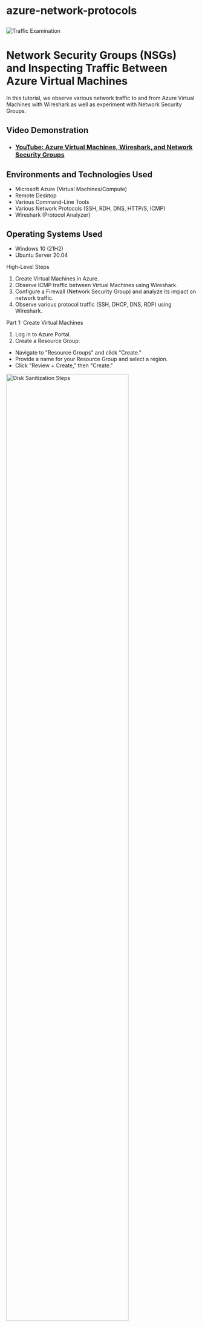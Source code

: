   # azure-network-protocols<p align="center">
<img src="https://i.imgur.com/Ua7udoS.png" alt="Traffic Examination"/>
</p>

<h1>Network Security Groups (NSGs) and Inspecting Traffic Between Azure Virtual Machines</h1>
In this tutorial, we observe various network traffic to and from Azure Virtual Machines with Wireshark as well as experiment with Network Security Groups. <br />


<h2>Video Demonstration</h2>

- ### [YouTube: Azure Virtual Machines, Wireshark, and Network Security Groups](https://www.youtube.com)

<h2>Environments and Technologies Used</h2>

- Microsoft Azure (Virtual Machines/Compute)
- Remote Desktop
- Various Command-Line Tools
- Various Network Protocols (SSH, RDH, DNS, HTTP/S, ICMP)
- Wireshark (Protocol Analyzer)

<h2>Operating Systems Used </h2>

- Windows 10 (21H2)
- Ubuntu Server 20.04

High-Level Steps
1. Create Virtual Machines in Azure.
2. Observe ICMP traffic between Virtual Machines using Wireshark.
3. Configure a Firewall (Network Security Group) and analyze its impact on network traffic.
4. Observe various protocol traffic (SSH, DHCP, DNS, RDP) using Wireshark.

Part 1: Create Virtual Machines
1. Log in to Azure Portal.
2. Create a Resource Group:
 - Navigate to "Resource Groups" and click "Create."
 - Provide a name for your Resource Group and select a region.
 - Click "Review + Create," then "Create."
<img src="https://i.imgur.com/80dflGm.png" height="80%" width="80%" alt="Disk Sanitization Steps"/>

3. Create a Windows 10 Virtual Machine:
 - Navigate to "Virtual Machines" and click "Create."
 - Select the Resource Group you just created.
 - Configure the Virtual Machine:
  - OS: Windows 10
  - Create username and password
  - Head to the Networking section, then create a new virtual network titled "Lab2-vnet"
- Complete the setup and deploy the VM.
<img src="https://i.imgur.com/OcB5To7.png" height="80%" width="80%" alt="Disk Sanitization Steps"/>

<img src="https://i.imgur.com/xZ3RWZ7.png" height="80%" width="80%" alt="Disk Sanitization Steps"/>
<img src="https://i.imgur.com/jw68F2j.png" height="80%" width="80%" alt="Disk Sanitization Steps"/>

<img src="https://i.imgur.com/cG7egU6.png" height="80%" width="80%" alt="Disk Sanitization Steps"/>

Create a Linux (Ubuntu) Virtual Machine:
 - Navigate to "Virtual Machines" and click "Create."
 - Select the same Resource Group and Virtual Network used for the Windows 10 VM.
 - Configure the Virtual Machine:
  - OS: Ubuntu Server 24.04
  - Authentication: Username/Password.
 - Ensure both VMs are in the same Virtual Network and Subnet as the Windows 10 VM.
 - Complete the setup and deploy the VM.
<img src="https://i.imgur.com/d2xLa96.png" height="80%" width="80%" alt="Disk Sanitization Steps"/>

<img src="https://i.imgur.com/ZrMQmr6.png" height="80%" width="80%" alt="Disk Sanitization Steps"/>
<img src="https://i.imgur.com/dBLiQZR.png" height="80%" width="80%" alt="Disk Sanitization Steps"/>

<img src="https://i.imgur.com/juYmQgB.png" height="80%" width="80%" alt="Disk Sanitization Steps"/>

Part 2: Observe ICMP Traffic
1. Use Microsoft Remote Desktop to connect to your Windows 10 Virtual Machine (if on Mac, install the client first).
2. Install Wireshark on the Windows 10 VM:
 - Download and install Wireshark from https://www.wireshark.org/.
3. Open Wireshark and start a packet capture.
4. Filter for ICMP traffic in Wireshark.
5. Retrieve the private IP address of the Ubuntu VM and attempt to ping it from the Windows 10 VM:
 - Open Command Prompt or PowerShell and run: ping <Ubuntu VM Private IP>.
 - Observe the ping requests and replies in Wireshark.
6. From the Windows 10 VM, ping a public website (e.g., www.google.com) and observe the ICMP traffic in Wireshark.
<img src="https://i.imgur.com/7h4ljzy.png" height="80%" width="80%" alt="Disk Sanitization Steps"/>

<img src="https://i.imgur.com/WyUYD91.png" height="80%" width="80%" alt="Disk Sanitization Steps"/>
<img src="https://i.imgur.com/lng3zxn.png" height="80%" width="80%" alt="Disk Sanitization Steps"/>

Part 3: Configure a Firewall (Network Security Group)

Observe ICMP Traffic with Firewall Changes

1. Initiate a continuous ping from your Windows 10 VM to the Ubuntu VM:
 - Command: ping <Ubuntu VM Private IP> -t.
2. Open the Network Security Group associated with the Ubuntu VM.
3. Disable inbound ICMP traffic in the Network Security Group.
4. Observe the ICMP traffic in Wireshark and the command line Ping activity (should stop).
5. Re-enable ICMP traffic in the Network Security Group.
6. Observe the ICMP traffic in Wireshark and the command line Ping activity (should resume).
7. Stop the ping activity.
<img src="https://i.imgur.com/PkDdLb0.png" height="80%" width="80%" alt="Disk Sanitization Steps"/>

<img src="https://i.imgur.com/crq8ePa.png" height="80%" width="80%" alt="Disk Sanitization Steps"/>
<img src="https://i.imgur.com/sW3wVKx.png" height="80%" width="80%" alt="Disk Sanitization Steps"/>

<img src="https://i.imgur.com/hD9GxKO.png" height="80%" width="80%" alt="Disk Sanitization Steps"/>
<img src="https://i.imgur.com/dj5aZ7b.png" height="80%" width="80%" alt="Disk Sanitization Steps"/>

<img src="https://i.imgur.com/cpbB90D.png" height="80%" width="80%" alt="Disk Sanitization Steps"/>
<img src="https://i.imgur.com/6cESkod.png" height="80%" width="80%" alt="Disk Sanitization Steps"/>

Observe SSH Traffic

1. In Wireshark, start a new packet capture and filter for SSH traffic.
2. From the Windows 10 VM, SSH into the Ubuntu VM:
  - Command: ssh <username>@<Ubuntu VM Private IP>.
  - Enter the password when prompted (the password will not be visible).
3. Type commands within the SSH session and observe the SSH traffic in Wireshark.
4. Exit the SSH session: exit.

<img src="https://i.imgur.com/t8pqs0n.png" height="80%" width="80%" alt="Disk Sanitization Steps"/>

<img src="https://i.imgur.com/KoiWbbv.png" height="80%" width="80%" alt="Disk Sanitization Steps"/>
<img src="https://i.imgur.com/uJ3wnnA.png" height="80%" width="80%" alt="Disk Sanitization Steps"/>

Observe DHCP Traffic

1. In Wireshark, filter for DHCP traffic.
2. From the Windows 10 VM, issue a new IP address:
  - Open PowerShell as admin and run: ipconfig /renew.
3. Observe the DHCP traffic in Wireshark.
4. In this case our vm maintains the same IP. If we were to release our IP address
(ipconfig /release) then renew it (ipconfig /renew) we would see the complete DHCP cycle in wireshark.

<img src="https://i.imgur.com/EARKYwR.png" height="80%" width="80%" alt="Disk Sanitization Steps"/>

Observing the full DHCP Cycle

Open notepad and type the release and renew commands image
<img src="https://i.imgur.com/FePDY8l.png" height="80%" width="80%" alt="Disk Sanitization Steps"/>

- Choose a location to save the program. Here we chose c:\program data

- You can name the file whatever you want but make sure to save it as a .bat file (this turns it into a simple script that we can run)

- Make sure to change the 'save as type' to all files image
<img src="https://i.imgur.com/z6qsP2e.png" height="80%" width="80%" alt="Disk Sanitization Steps"/>

- Change the directory that PowerShell is accessing to the location of the your .bat file by entering 'cd c:(filelocation)'

- In this case I will change the directory to c:\programdata image
<img src="https://i.imgur.com/WqI5uo2.png" height="80%" width="80%" alt="Disk Sanitization Steps"/>

- Run the DHCP.bat script that was just created by entering '.\dhcp.bat'

- This program should temporarily disconnect you from the vm because the IPv4 address is being released and renewed image
<img src="https://i.imgur.com/vNhGono.png " height="80%" width="80%" alt="Disk Sanitization Steps"/>

- Observe the Release - Discover - Offer - Request - Acknowledge steps in the DHCP process image
<img src="https://i.imgur.com/6oluNEM.png" height="80%" width="80%" alt="Disk Sanitization Steps"/>

Observe DNS Traffic

1. In Wireshark, filter for DNS traffic.
2. From the Windows 10 VM, use nslookup to find IP addresses for websites:
  - Example: nslookup www.bing.com.
3. Observe the DNS traffic in Wireshark.
<img src="https://i.imgur.com/RDCsN4k.png" height="80%" width="80%" alt="Disk Sanitization Steps"/>

Observe RDP Traffic

1. In Wireshark, filter for RDP traffic:
  - Use the filter: tcp.port == 3389.
2. Observe the continuous RDP traffic between the Windows 10 VM and your local machine.
<img src="https://i.imgur.com/9eu9vAU.png" height="80%" width="80%" alt="Disk Sanitization Steps"/>


